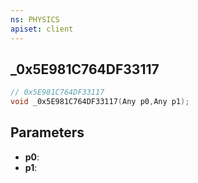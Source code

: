 ```yaml
---
ns: PHYSICS
apiset: client
---
```

## _0x5E981C764DF33117

```c
// 0x5E981C764DF33117
void _0x5E981C764DF33117(Any p0,Any p1);
```


## Parameters
* **p0**:
* **p1**: